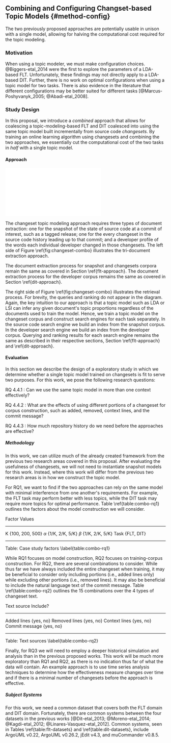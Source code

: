 ## Combining and Configuring Changset-based Topic Models {#method-config}

The two previously proposed approaches are potentially usable in unison with
a single model, allowing for halving the computational cost required for the
topic modeling.

### Motivation

When using a topic modeler, we must make configuration choices.
@Biggers-etal_2014 were the first to explore the parameters of a LDA-based FLT.
Unfortunately, these findings may not directly apply to a LDA-based DIT.
Further, there is no work on optimal configurations when using a topic model
for two tasks. There is also evidence in the literature that different
configurations may be better suited for different tasks
[@Marcus-Poshyvanyk_2005; @Abadi-etal_2008].

### Study Design

In this proposal, we introduce a *combined* approach that allows for coalescing
a topic-modeling-based FLT and DIT coalesced into using the same topic model
built incrementally from source code *changesets*. By training an online
learning algorithm using changesets and combining the two approaches, we
essentially cut the computational cost of the two tasks in *half* with a single
topic model.

#### Approach

![Combining changeset-based feature location and developer identifiation
\label{fig:changeset-combo}](figures/changeset-combo.pdf)

The changeset topic modeling approach requires three types of document
extraction: one for the snapshot of the state of source code at a commit of
interest, such as a tagged release; one for the every changeset in the source
code history leading up to that commit; and a developer profile of the words
each individual developer changed in those changesets. The left side of Figure
\ref{fig:changeset-combo} illustrates the tri-document extraction approach.

The document extraction process for snapshot and changesets corpora remain the
same as covered in Section \ref{flt-approach}. The document extraction process
for the developer corpus remains the same as covered in Section
\ref{dit-approach}.

The right side of Figure \ref{fig:changeset-combo} illustrates the retrieval
process. For brevity, the queries and ranking do not appear in the diagram.
Again, the key intuition to our approach is that a topic model such as LDA or
LSI can infer any given document's topic proportions regardless of the
documents used to train the model. Hence, we train a topic model on the
changeset corpus and construct search engines for each task separately. In the
source code search engine we build an index from the snapshot corpus. In the
developer search engine we build an index from the developer corpus. Querying
and ranking results for each search engine remains the same as described in
their respective sections, Section \ref{flt-approach} and \ref{dit-approach}.

#### Evaluation

In this section we describe the design of a exploratory study in which we
determine whether a single topic model trained on changesets is fit to serve
two purposes. For this work, we pose the following research questions:

RQ 4.4.1
:   Can we use the same topic model in more than one context effectively?

RQ 4.4.2
:   What are the effects of using different portions of a changeset for corpus
construction, such as added, removed, context lines, and the commit message?

RQ 4.4.3
:   How much repository history do we need before the approaches are effective?


##### Methodology

In this work, we can utilize much of the already created framework from the
previous two research areas covered in this proposal. After evaluating the
usefulness of changesets, we will not need to instantiate snapshot models for
this work. Instead, where this work will differ from the previous two research
areas is in how we construct the topic model.

For RQ1, we want to find if the two approaches can rely on the same model with
minimal interference from one another's requirements. For example, the FLT task
may perform better with less topics, while the DIT task may require more topics
for optimal performance. Table \ref{table:combo-rq1} outlines the factors about
the model construction we will consider.

Factor      Values
---------   ------
K           {100, 200, 500}
$\alpha$    {1/K, 2/K, 5/K}
$\beta$     {1/K, 2/K, 5/K}
Task        {FLT, DIT}
---------   ------

Table: Case study factors \label{table:combo-rq1}


While RQ1 focuses on model construction, RQ2 focuses on training-corpus
construction. For RQ2, there are several combinations to consider. While thus
far we have always included the entire changeset when training, it may be
beneficial to consider only including portions (i.e., added lines only) while
excluding other portions (i.e., removed lines). It may also be beneficial to
include the natural language text of the commit message. Table
\ref{table:combo-rq2} outlines the 15 combinations over the 4 types of
changeset text.

Text source     Include?
--------------  ---------
Added lines     {yes, no}
Removed lines   {yes, no}
Context lines   {yes, no}
Commit message  {yes, no}
--------------  ---------

Table: Text sources \label{table:combo-rq2}

Finally, for RQ3 we will need to employ a deeper historical simulation and
analysis than in the previous proposed works. This work will be much more
exploratory than RQ1 and RQ2, as there is no indication thus far of what the
data will contain. An example approach is to use time series analysis
techniques to determine how the effectiveness measure changes over time and if
there is a minimal number of changesets before the approach is effective.

##### Subject Systems

For this work, we need a common dataset that covers both the FLT domain and DIT
domain. Fortunately, there are common systems between the four datasets in the
previous works [@Dit-etal_2013; @Moreno-etal_2014; @Kagdi-etal_2012;
@Linares-Vasquez-etal_2012]. Common systems, seen in Tables
\ref{table:flt-datasets} and \ref{table:dit-datasets}, include ArgoUML v0.22,
ArgoUML v0.26.2, jEdit v4.3, and muCommander v0.8.5.

